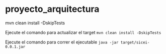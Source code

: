 # proyecto_arquitectura


mvn clean install -DskipTests

Ejecute el comando para actualizar el target `mvn clean install -DskipTests`

Ejecute el comando para correr el ejecutable `java -jar target/sicei-0.0.1.jar`
